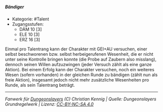 <!---
Dies ist ein Fanwerk für DUNGEONSLAYERS (C) von Christian Kennig

Quellen:      [Dungeonslayers Grundregelwerk](https://dungeonslayers.net/download/Dungeonslayers4.pdf)
              [Talentbeschreibungen](https://www.f-space.de/ds4/tools-talentcards.html)
License:      [CC-BY-NC-SA 4.0](https://creativecommons.org/licenses/by-nc-sa/4.0/deed.de)
Richtlinien:  [Fanwerkrichtlinien](https://www.dungeonslayers.net/fanwerk-richtlinien/)
Autor:        Zauberlehrling
-->

  
##### Bändiger  
- Kategorie: #Talent  
- Zugangsstufen:  
  - DÄM 10 [3]  
  - ELE 10 [3]  
  - ERZ 16 [3]  

Einmal pro Talentrang kann der Charakter mit GEI+AU versuchen, einer selbst beschworenen bzw. selbst herbeigerufenen Wesenheit, die er nicht unter seine Kontrolle bringen konnte (die Probe auf Zaubern also misslang), dennoch seinen Willen aufzuzwingen (jeder Versuch zählt als eine ganze Aktion). Bei einem Erfolg kann der Charakter versuchen, noch ein weiteres Wesen (sofern vorhanden) in der gleichen Runde zu bändigen (zählt nun als freie Aktion), insgesamt jedoch nicht mehr zusätzliche Wesenheiten pro Runde, als sein Talentrang beträgt.


___  
*Fanwerk für [Dungeonslayers](https://www.dungeonslayers.net/) (C) Christian Kennig | Quelle: Dungeonslayers Grundregelwerk | Lizenz: [CC-BY-NC-SA 4.0](https://creativecommons.org/licenses/by-nc-sa/4.0/deed.de)*  